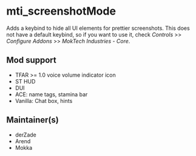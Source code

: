 # mti_screenshotMode

Adds a keybind to hide all UI elements for prettier screenshots. This does not have a default keybind, so if you want to use it, check *Controls* >> *Configure Addons* >> *MokTech Industries - Core*.

## Mod support

* TFAR >= 1.0 voice volume indicator icon
* ST HUD
* DUI
* ACE: name tags, stamina bar
* Vanilla: Chat box, hints

## Maintainer(s)

* derZade
* Arend
* Mokka
